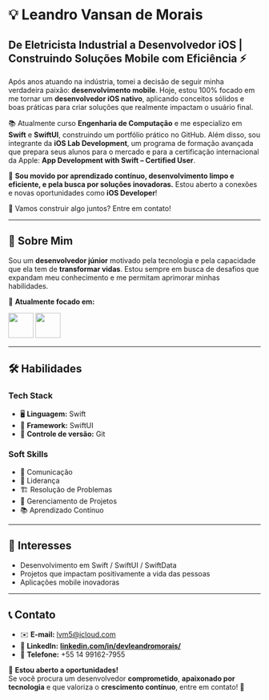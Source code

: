 # 💡 **Leandro Vansan de Morais**  
## **De Eletricista Industrial a Desenvolvedor iOS | Construindo Soluções Mobile com Eficiência ⚡**  

Após anos atuando na indústria, tomei a decisão de seguir minha verdadeira paixão: **desenvolvimento mobile**. Hoje, estou 100% focado em me tornar um **desenvolvedor iOS nativo**, aplicando conceitos sólidos e boas práticas para criar soluções que realmente impactam o usuário final.  

📚 Atualmente curso **Engenharia de Computação** e me especializo em **Swift** e **SwiftUI**, construindo um portfólio prático no GitHub. Além disso, sou integrante da **iOS Lab Development**, um programa de formação avançada que prepara seus alunos para o mercado e para a certificação internacional da Apple: **App Development with Swift – Certified User**.  

🚀 **Sou movido por aprendizado contínuo, desenvolvimento limpo e eficiente, e pela busca por soluções inovadoras.** Estou aberto a conexões e novas oportunidades como **iOS Developer**!  

📌 Vamos construir algo juntos? Entre em contato!

---

## 🚀 **Sobre Mim**  
Sou um **desenvolvedor júnior** motivado pela tecnologia e pela capacidade que ela tem de **transformar vidas**. Estou sempre em busca de desafios que expandam meu conhecimento e me permitam aprimorar minhas habilidades.

📍 **Atualmente focado em:**  
<div diplay=ïnline">
<img width="50" height="50" src="https://cdn.jsdelivr.net/gh/devicons/devicon@latest/icons/swift/swift-original.svg" /> 
<img width="50" height="50" src="https://cdn.jsdelivr.net/gh/devicons/devicon@latest/icons/github/github-original.svg" />
</div>

---

## 🛠️ **Habilidades**  
### **Tech Stack**  
- 🖥️ **Linguagem:** Swift  
- 🎨 **Framework:** SwiftUI  
- 🔧 **Controle de versão:** Git  

### **Soft Skills**  
- 💬 Comunicação  
- 🎯 Liderança  
- 🏗️ Resolução de Problemas  
- 📌 Gerenciamento de Projetos  
- 📚 Aprendizado Contínuo  

---

## 🎯 **Interesses**  
- Desenvolvimento em Swift / SwiftUI / SwiftData  
- Projetos que impactam positivamente a vida das pessoas  
- Aplicações mobile inovadoras  

---

## 📞 **Contato**  
- ✉️ **E-mail:** lvm5@icloud.com  
- 🔗 **LinkedIn:** [**linkedin.com/in/devleandromorais/**](https://www.linkedin.com/in/devleandromorais/)  
- 📱 **Telefone:** +55 14 99162-7955  

📢 **Estou aberto a oportunidades!**  
Se você procura um desenvolvedor **comprometido**, **apaixonado por tecnologia** e que valoriza o **crescimento contínuo**, entre em contato! 🚀  
